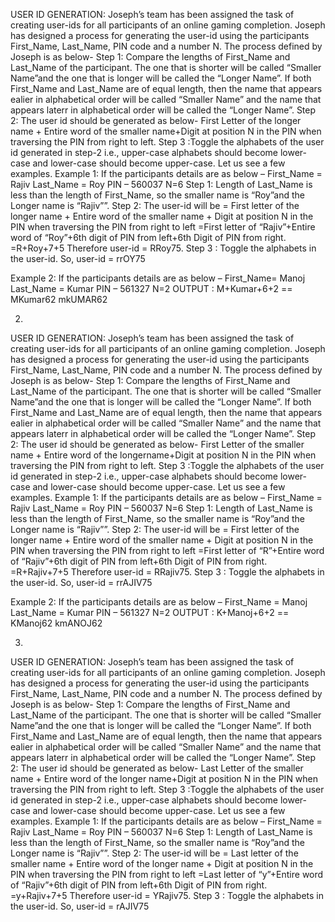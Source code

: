 USER ID GENERATION: Joseph’s team has been assigned the task of creating user-ids for all participants of an online gaming completion. Joseph has designed a process for generating the user-id using the participants First_Name, Last_Name, PIN code and a number N. The process defined by Joseph is as below-
Step 1: Compare the lengths of First_Name and Last_Name of the participant. The one that is shorter will be called “Smaller Name”and the one that is longer will be called the “Longer Name”. If both First_Name and Last_Name are of equal length, then the name that appears ealier in alphabetical order will be called “Smaller Name” and the name that appears laterr in alphabetical order will be called the “Longer Name”. 
Step 2: The user id should be generated as below- 
First Letter of the longer name + Entire word of the smaller name+Digit at position N in the PIN when traversing the PIN from right to left.
Step 3 :Toggle the alphabets of the user id generated in step-2 i.e., upper-case alphabets should become lower-case and lower-case should become upper-case.
Let us see a few examples.
Example 1: If the participants details are as below –
First_Name = Rajiv
Last_Name = Roy
PIN – 560037
N=6
Step 1: Length of Last_Name is less than the length of First_Name, so the smaller name is “Roy”and the Longer name is “Rajiv””.
Step 2: The user-id will be = First letter of the longer name + Entire word of the smaller name + Digit at position N in the PIN when traversing the PIN from right to left
=First letter of “Rajiv”+Entire word of “Roy”+6th digit of PIN from left+6th Digit of PIN from right.
=R+Roy+7+5
Therefore user-id = RRoy75.
Step 3 : Toggle the alphabets in the user-id. So, user-id = rrOY75

Example 2: If the participants details are as below –
First_Name= Manoj 
Last_Name = Kumar
PIN – 561327
N=2
OUTPUT :
M+Kumar+6+2 == MKumar62
mkUMAR62


2. 
USER ID GENERATION: Joseph’s team has been assigned the task of creating user-ids for all participants of an online gaming completion. Joseph has designed a process for generating the user-id using the participants First_Name, Last_Name, PIN code and a number N. The process defined by Joseph is as below-
Step 1: Compare the lengths of First_Name and Last_Name of the participant. The one that is shorter will be called “Smaller Name”and the one that is longer will be called the “Longer Name”. If both First_Name and Last_Name are of equal length, then the name that appears ealier in alphabetical order will be called “Smaller Name” and the name that appears laterr in alphabetical order will be called the “Longer Name”. 
Step 2: The user id should be generated as below- 
First Letter of the smaller name + Entire word of the longername+Digit at position N in the PIN when traversing the PIN from right to left.
Step 3 :Toggle the alphabets of the user id generated in step-2 i.e., upper-case alphabets should become lower-case and lower-case should become upper-case.
Let us see a few examples.
Example 1: If the participants details are as below –
First_Name = Rajiv
Last_Name = Roy
PIN – 560037
N=6
Step 1: Length of Last_Name is less than the length of First_Name, so the smaller name is “Roy”and the Longer name is “Rajiv””.
Step 2: The user-id will be = First letter of the longer name + Entire word of the smaller name + Digit at position N in the PIN when traversing the PIN from right to left
=First letter of “R”+Entire word of “Rajiv”+6th digit of PIN from left+6th Digit of PIN from right.
=R+Rajiv+7+5
Therefore user-id = RRajiv75.
Step 3 : Toggle the alphabets in the user-id. So, user-id = rrAJIV75

Example 2: If the participants details are as below –
First_Name = Manoj 
Last_Name = Kumar
PIN – 561327
N=2
OUTPUT :
K+Manoj+6+2 == KManoj62
kmANOJ62

3. 
USER ID GENERATION: Joseph’s team has been assigned the task of creating user-ids for all participants of an online gaming completion. Joseph has designed a process for generating the user-id using the participants First_Name, Last_Name, PIN code and a number N. The process defined by Joseph is as below-
Step 1: Compare the lengths of First_Name and Last_Name of the participant. The one that is shorter will be called “Smaller Name”and the one that is longer will be called the “Longer Name”. If both First_Name and Last_Name are of equal length, then the name that appears ealier in alphabetical order will be called “Smaller Name” and the name that appears laterr in alphabetical order will be called the “Longer Name”. 
Step 2: The user id should be generated as below- 
Last Letter of the smaller name + Entire word of the longer name+Digit at position N in the PIN when traversing the PIN from right to left.
Step 3 :Toggle the alphabets of the user id generated in step-2 i.e., upper-case alphabets should become lower-case and lower-case should become upper-case.
Let us see a few examples.
Example 1: If the participants details are as below –
First_Name = Rajiv
Last_Name = Roy
PIN – 560037
N=6
Step 1: Length of Last_Name is less than the length of First_Name, so the smaller name is “Roy”and the Longer name is “Rajiv””.
Step 2: The user-id will be = Last letter of the smaller name + Entire word of the longer name + Digit at position N in the PIN when traversing the PIN from right to left
=Last letter of “y”+Entire word of “Rajiv”+6th digit of PIN from left+6th Digit of PIN from right.
=y+Rajiv+7+5
Therefore user-id = YRajiv75.
Step 3 : Toggle the alphabets in the user-id. So, user-id = rAJIV75
